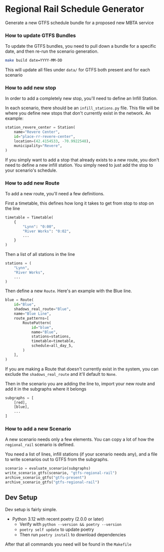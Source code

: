 # Regional Rail Schedule Generator

Generate a new GTFS schedule bundle for a proposed new MBTA service

### How to update GTFS Bundles

To update the GTFS bundles, you need to pull down a bundle for a specific date, and then re-run the scenario generation.

```bash
make build date=YYYY-MM-DD
```
This will update all files under `data/` for GTFS both present and for each scenario

### How to add new stop

In order to add a completely new stop, you'll need to define an Infill Station.

In each scenario, there should be an `infill_stations.py` file. This file will be where you define new stops that don't currently exist in the network. An example:

```python
station_revere_center = Station(
    name="Revere Center",
    id="place-rr-revere-center",
    location=(42.4154533, -70.9922548),
    municipality="Revere",
)
```

If you simply want to add a stop that already exists to a new route, you don't need to define a new infill station. You simply need to just add the stop to your scenario's schedule.

### How to add new Route

To add a new route, you'll need a few definitions.

First a timetable, this defines how long it takes to get from stop to stop on the line
```python
timetable = Timetable(
    {
        "Lynn": "0:00",
        "River Works": "0:02",
        ...
    }
)
```

Then a list of all stations in the line
```python
stations = (
    "Lynn",
    "River Works",
    ...
)
```

Then define a new `Route`. Here's an example with the Blue line.

```python
blue = Route(
    id="Blue",
    shadows_real_route="Blue",
    name="Blue Line",
    route_patterns=[
        RoutePattern(
            id="blue",
            name="Blue",
            stations=stations,
            timetable=timetable,
            schedule=all_day_5,
        )
    ],
)
```

If you are making a Route that doesn't currently exist in the system, you can exclude the `shadows_real_route` and it'll default to `None`.

Then in the scenario you are adding the line to, import your new route and add it in the subgraphs where it belongs

```python
subgraphs = [
    [red],
    [blue],
    ...
]
```

### How to add a new Scenario

A new scenario needs only a few elements. You can copy a lot of how the `regional_rail` scenario is defined.

You need a list of lines, infill stations (if your scenario needs any), and a file to write scenarios out to GTFS from the subgraphs.

```python
scenario = evaluate_scenario(subgraphs)
write_scenario_gtfs(scenario, "gtfs-regional-rail")
archive_scenario_gtfs("gtfs-present")
archive_scenario_gtfs("gtfs-regional-rail")
```

## Dev Setup

Dev setup is fairly simple.

- Python 3.12 with recent poetry (2.0.0 or later)
  - Verify with `python --version && poetry --version`
  - `poetry self update` to update poetry
  - Then run `poetry install` to download dependencies

After that all commands you need will be found in the `Makefile`
